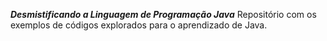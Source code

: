 ***Desmistificando a Linguagem de Programação Java***
Repositório com os exemplos de códigos explorados para o aprendizado de Java.
